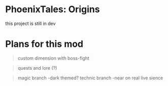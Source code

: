 # PhoenixTales: Origins
this project is still in dev

# Plans for this mod
>custom dimension with boss-fight

>quests and lore (?)

>magic branch
    -dark themed?
>technic branch
    -near on real live sience    
  

